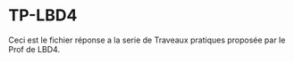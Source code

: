 # TP-LBD4

Ceci est le fichier réponse a la serie de Traveaux pratiques proposée par le Prof de LBD4.
